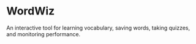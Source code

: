 # WordWiz

An interactive tool for learning vocabulary, saving words, taking quizzes, and monitoring performance.
